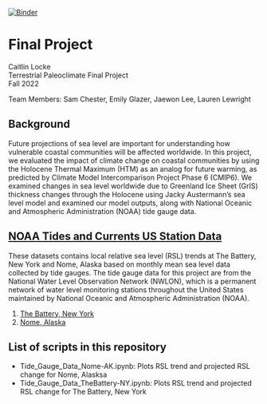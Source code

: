 [![Binder](https://mybinder.org/badge_logo.svg)](https://mybinder.org/v2/gh/lockecd/terrestrial-paleoclimate-2022/HEAD)

# Final Project


Caitlin Locke <br />
Terrestrial Paleoclimate Final Project <br />
Fall 2022 <br />

Team Members: Sam Chester, Emily Glazer, Jaewon Lee, Lauren Lewright  <br />

## Background

Future projections of sea level are important for understanding how vulnerable coastal communities will be affected worldwide. In this project, we evaluated the impact of climate change on coastal communities by using the Holocene Thermal Maximum (HTM) as an analog for future warming, as predicted by Climate Model Intercomparison Project Phase 6 (CMIP6). We examined changes in sea level worldwide due to Greenland Ice Sheet (GrIS) thickness changes through the Holocene using Jacky Austermann’s sea level model and examined our model outputs, along with National Oceanic and Atmospheric Administration (NOAA) tide gauge data.

## [NOAA Tides and Currents US Station Data](https://tidesandcurrents.noaa.gov/sltrends/sltrends_us.html)
These datasets contains local relative sea level (RSL) trends at The Battery, New York and Nome, Alaska based on monthly mean sea level data collected by tide gauges. The tide gauge data for this project are from the National Water Level Observation Network (NWLON), which is a permanent network of water level monitoring stations throughout the United States maintained by National Oceanic and Atmospheric Administration (NOAA).
1. [The Battery, New York](https://tidesandcurrents.noaa.gov/sltrends/data/8518750_meantrend.csv)
1. [Nome, Alaska](https://tidesandcurrents.noaa.gov/sltrends/data/9468756_meantrend.csv)

## List of scripts in this repository

- Tide_Gauge_Data_Nome-AK.ipynb: Plots RSL trend and projected RSL change for Nome, Alasksa
- Tide_Gauge_Data_TheBattery-NY.ipynb: Plots RSL trend and projected RSL change for The Battery, New York
